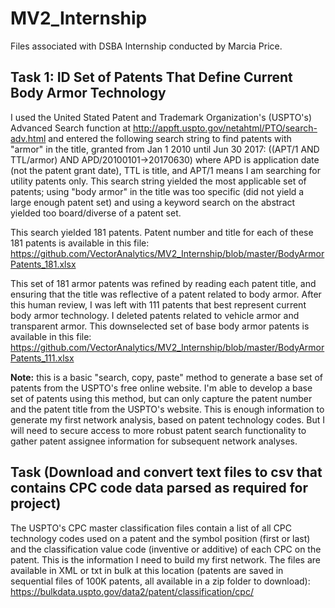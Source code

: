 # MV2_Internship
Files associated with DSBA Internship conducted by Marcia Price.

## Task 1: ID Set of Patents That Define Current Body Armor Technology 

I used the United Stated Patent and Trademark Organization's (USPTO's) Advanced Search function at http://appft.uspto.gov/netahtml/PTO/search-adv.html and entered the following search string to find patents with "armor" in the title, granted from Jan 1 2010 until Jun 30 2017: ((APT/1 AND TTL/armor) AND APD/20100101->20170630) where APD is application date (not the patent grant date), TTL is title, and APT/1 means I am searching for utility patents only. This search string yielded the most applicable set of patents; using "body armor" in the title was too specific (did not yield a large enough patent set) and using a keyword search on the abstract yielded too board/diverse of a patent set.

This search yielded 181 patents. Patent number and title for each of these 181 patents is available in this file: https://github.com/VectorAnalytics/MV2_Internship/blob/master/BodyArmorPatents_181.xlsx

This set of 181 armor patents was refined by reading each patent title, and ensuring that the title was reflective of a patent related to body armor. After this human review, I was left with 111 patents that best represent current body armor technology. I deleted patents related to vehicle armor and transparent armor. This downselected set of base body armor patents is available in this file:
https://github.com/VectorAnalytics/MV2_Internship/blob/master/BodyArmorPatents_111.xlsx

**Note:** this is a basic "search, copy, paste" method to generate a base set of patents from the USPTO's free online website. I'm able to develop a base set of patents using this method, but can only capture the patent number and the patent title from the USPTO's website. This is enough information to generate my first network analysis, based on patent technology codes. But I will need to secure access to more robust patent search functionality to gather patent assignee information for subsequent network analyses.

## Task (Download and convert text files to csv that contains CPC code data parsed as required for project)

The USPTO's CPC master classification files contain a list of all CPC technology codes used on a patent and the symbol position (first or last) and the classification value code (inventive or additive) of each CPC on the patent. This is the information I need to build my first network. The files are available in XML or txt in bulk at this location (patents are saved in sequential files of 100K patents, all available in a zip folder to download): https://bulkdata.uspto.gov/data2/patent/classification/cpc/

